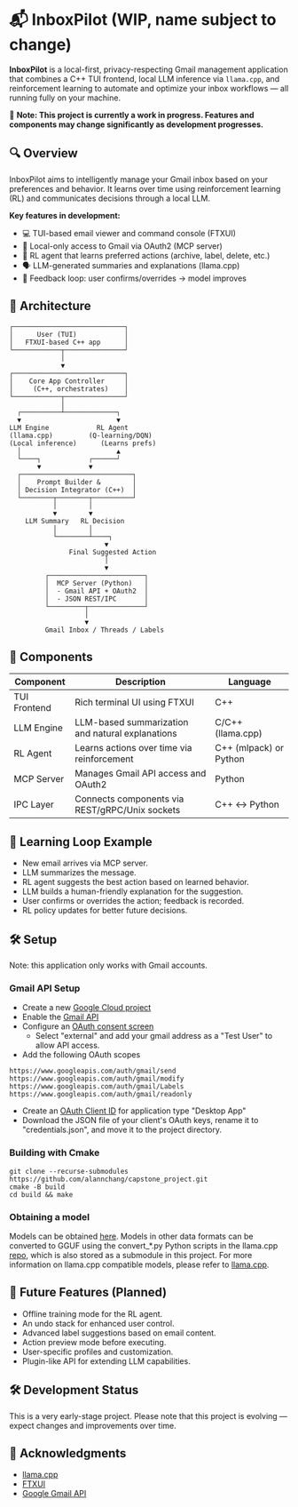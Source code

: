 # 📬 InboxPilot (WIP, name subject to change)

**InboxPilot** is a local-first, privacy-respecting Gmail management application that combines a C++ TUI frontend, local LLM inference via `llama.cpp`, and reinforcement learning to automate and optimize your inbox workflows — all running fully on your machine.

🚧 **Note: This project is currently a work in progress. Features and components may change significantly as development progresses.**

## 🔍 Overview

InboxPilot aims to intelligently manage your Gmail inbox based on your preferences and behavior. It learns over time using reinforcement learning (RL) and communicates decisions through a local LLM.

**Key features in development:**

- 💻 TUI-based email viewer and command console (FTXUI)
- 📁 Local-only access to Gmail via OAuth2 (MCP server)
- 🧠 RL agent that learns preferred actions (archive, label, delete, etc.)
- 🗣 LLM-generated summaries and explanations (llama.cpp)
- 🔁 Feedback loop: user confirms/overrides → model improves

## 🧱 Architecture

```
┌────────────────────────────┐
│      User (TUI)            │
│   FTXUI-based C++ app      │
└────────────┬───────────────┘
             │
             ▼
┌────────────────────────────┐
│    Core App Controller     │
│     (C++, orchestrates)    │
└────────────┬───────────────┘
             │
  ┌──────────┴─────────────┐
  ▼                        ▼
LLM Engine            RL Agent
(llama.cpp)         (Q-learning/DQN)
(Local inference)      (Learns prefs)
  │                        ▲
  └────┐            ┌──────┘
       ▼            ▼
  ┌────────────────────────────┐
  │    Prompt Builder &        │
  │ Decision Integrator (C++)  │
  └────────┬────────┬──────────┘
           │        │
           ▼        ▼
    LLM Summary   RL Decision
           │        │
           └────────┴────┐
                        ▼
               Final Suggested Action
                        │
                        ▼
         ┌────────────────────────┐
         │  MCP Server (Python)   │
         │  - Gmail API + OAuth2  │
         │  - JSON REST/IPC       │
         └─────────┬──────────────┘
                   │
                   ▼
         Gmail Inbox / Threads / Labels

```

## 🧩 Components

|Component|Description|Language|
|---------|-----------|--------|
|TUI Frontend|Rich terminal UI using FTXUI|C++|
|LLM Engine|LLM-based summarization and natural explanations|C/C++ (llama.cpp)|
|RL Agent|Learns actions over time via reinforcement|C++ (mlpack) or Python|
|MCP Server|Manages Gmail API access and OAuth2|Python|
|IPC Layer|Connects components via REST/gRPC/Unix sockets|C++ ↔ Python|

## 🔄 Learning Loop Example

- New email arrives via MCP server.
- LLM summarizes the message.
- RL agent suggests the best action based on learned behavior.
- LLM builds a human-friendly explanation for the suggestion.
- User confirms or overrides the action; feedback is recorded.
- RL policy updates for better future decisions.


## 🛠️ Setup

Note: this application only works with Gmail accounts.

### Gmail API Setup
- Create a new [Google Cloud project](https://console.cloud.google.com/projectcreate)
- Enable the [Gmail API](https://console.cloud.google.com/workspace-api/products)
- Configure an [OAuth consent screen](https://console.cloud.google.com/apis/credentials/consent)
    - Select "external" and add your gmail address as a "Test User" to allow API access.
- Add the following OAuth scopes
```
https://www.googleapis.com/auth/gmail/send
https://www.googleapis.com/auth/gmail/modify
https://www.googleapis.com/auth/gmail/Labels
https://www.googleapis.com/auth/gmail/readonly
```
- Create an [OAuth Client ID](https://console.cloud.google.com/apis/credentials/oauthclient) for application type "Desktop App"
- Download the JSON file of your client's OAuth keys, rename it to "credentials.json", and move it to the project directory.

### Building with Cmake
```
git clone --recurse-submodules https://github.com/alannchang/capstone_project.git
cmake -B build
cd build && make
```

### Obtaining a model

Models can be obtained [here](https://huggingface.co/models?library=gguf&sort=trending).
Models in other data formats can be converted to GGUF using the convert_*.py Python scripts in the llama.cpp [repo](https://github.com/ggml-org/llama.cpp),
which is also stored as a submodule in this project.  For more information on llama.cpp compatible models, please refer to [llama.cpp](https://github.com/ggml-org/llama.cpp).

## 🧠 Future Features (Planned)

- Offline training mode for the RL agent.
- An undo stack for enhanced user control.
- Advanced label suggestions based on email content.
- Action preview mode before executing.
- User-specific profiles and customization.
- Plugin-like API for extending LLM capabilities.

## 🛠 Development Status

This is a very early-stage project.
Please note that this project is evolving — expect changes and improvements over time.

## 🙏 Acknowledgments

- [llama.cpp](https://github.com/ggml-org/llama.cpp)
- [FTXUI](https://github.com/ArthurSonzogni/FTXUI)
- [Google Gmail API](https://developers.google.com/workspace/gmail/api/guides)
